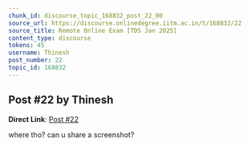```yaml
---
chunk_id: discourse_topic_168832_post_22_00
source_url: https://discourse.onlinedegree.iitm.ac.in/t/168832/22
source_title: Remote Online Exam [TDS Jan 2025]
content_type: discourse
tokens: 45
username: Thinesh
post_number: 22
topic_id: 168832
---
```


## Post #22 by Thinesh

**Direct Link**: [Post #22](https://discourse.onlinedegree.iitm.ac.in/t/168832/22)

where tho? can u share a screenshot?
